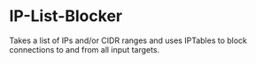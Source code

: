 # IP-List-Blocker
Takes a list of IPs and/or CIDR ranges and uses IPTables to block connections to and from all input targets.
